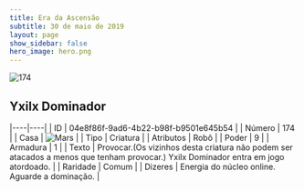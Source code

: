 ```yaml
---
title: Era da Ascensão
subtitle: 30 de maio de 2019
layout: page
show_sidebar: false
hero_image: hero.png
---
```


![174](https://cdn.keyforgegame.com/media/card_front/pt/435_174_MCW8QP68HJWG_pt.png)

## Yxilx Dominador

|----|----|
| ID | 04e8f86f-9ad6-4b22-b98f-b9501e645b54 |
| Número | 174 |
| Casa | ![Mars](https://archonarcana.com/images/thumb/d/de/Mars.png/22px-Mars.png "Marte") |
| Tipo | Criatura |
| Atributos | Robô |
| Poder | 9 |
| Armadura | 1 |
| Texto | Provocar.(Os vizinhos desta criatura  não podem ser atacados a menos que tenham provocar.) Yxilx Dominador entra em jogo atordoado. |
| Raridade | Comum |
| Dizeres | Energia do núcleo online. Aguarde a dominação. |

